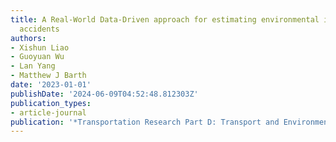 ```yaml
---
title: A Real-World Data-Driven approach for estimating environmental impacts of traffic
  accidents
authors:
- Xishun Liao
- Guoyuan Wu
- Lan Yang
- Matthew J Barth
date: '2023-01-01'
publishDate: '2024-06-09T04:52:48.812303Z'
publication_types:
- article-journal
publication: '*Transportation Research Part D: Transport and Environment*'
---
```

